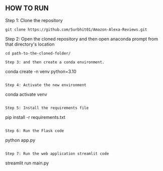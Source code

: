 ## HOW TO RUN

Step 1: Clone the repository
```
git clone https://github.com/Surbhit01/Amazon-Alexa-Reviews.git
```

Step 2: Open the cloned repository and then open anaconda prompt from that directory's location 
```
cd path-to-the-cloned-folder/

Step 3: and then create a conda environment. 
```
conda create -n venv python=3.10
```

Step 4: Activate the new environment
```
conda activate venv
```

Step 5: Install the requirements file
```
pip install -r requirements.txt
```

Step 6: Run the Flask code
```
python app.py
```

Step 7: Run the web application streamlit code
```
streamlit run main.py
```

